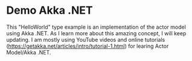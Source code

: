 # Demo Akka .NET
This "HelloWorld" type example is an implementation of the actor model using Akka .NET. As I learn more about this amazing concept, I will keep updating. I am mostly using YouTube videos and online tutorials (https://getakka.net/articles/intro/tutorial-1.html) for learing Actor Model/Akka .NET.
